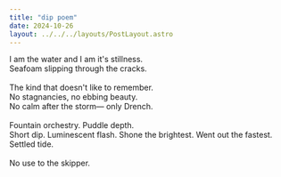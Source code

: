 ```yaml
---
title: "dip poem"
date: 2024-10-26
layout: ../../../layouts/PostLayout.astro
---
```


I am the water and I am it's stillness.  
Seafoam slipping through the cracks.  
<br>
The kind that doesn't like to remember.
<br>
No stagnancies, no ebbing beauty.  
No calm after the storm— only Drench.  
<br>
Fountain orchestry. Puddle depth.
<br>
Short dip. Luminescent flash. Shone the brightest. Went out the fastest.  
Settled tide.  
<br>
No use to the skipper.
